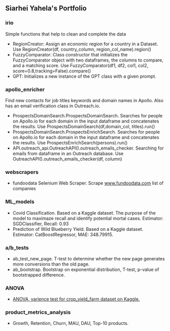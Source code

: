 ## Siarhei Yahela's Portfolio

### irio
Simple functions that help to clean and complete the data
- RegionCreator: Assign an economic region for a country in a Dataset. Use RegionCreator(df, country_column, region_col_name).region()
- FuzzyComparator: Class constructor that initializes the FuzzyComparator object with two dataframes, the columns to compare, and a matching score. Use FuzzyComparator(df1, df2, col1, col2, score=0.8,tracking=False).compare()
- GPT: Initializes a new instance of the GPT class with a given prompt.

### apollo_enricher
Find new contacts for job titles keywords and domain names in Apollo. Also has an email verification class in Outreach.io.
- ProspectsDomainSearch.ProspectsDomainSearch. Searches for people on Apollo.io for each domain in the input dataframe and concatenates the results. Use ProspectsDomainSearch(df,domain_col, titles).run()
- ProspectsDomainSearch.ProspectsEnrichSearch. Searches for people on Apollo.io for each domain in the input dataframe and concatenates the results. Use ProspectsEnrichSearch(persons).run()
- API.outreach_api.OutreachAPI().outreach_emails_checker. Searching for emails from dataframe in an Outreach database. Use OutreachAPI().outreach_emails_checker(df, column)

### webscrapers
- fundoodata Selenium Web Scraper. Scrape www.fundoodata.com list of companies

### ML_models
- Covid Classification. Based on a Kaggle dataset. The purpose of the model to maximaze recall and identify potential mortal cases. Estimator: SGDClassifier, Recall: 0.93
- Prediction of Wild Blueberry Yield. Based on a Kaggle dataset. Estimator: CatBoostRegressor, MAE: 348.79915.

### a/b_tests
- ab_test_new_page. T-test to determine whether the new page generates more conversions than the old page.
- ab_bootstrap. Bootstrap on exponential distribution, T-test, p-value of bootstrapped difference.

### ANOVA
- [ANOVA, varience test for crop_yield_farm dataset on Kaggle.]([../../wiki](https://www.kaggle.com/code/yagelosergey/crop-yield-farm-anova/notebook?scriptVersionId=135926243)https://www.kaggle.com/code/yagelosergey/crop-yield-farm-anova/notebook?scriptVersionId=135926243)

### product_metrics_analysis
- Growth, Retention, Churn, MAU, DAU, Top-10 products.
